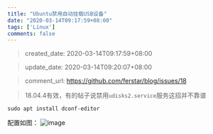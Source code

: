 ```yaml
---
title: "Ubuntu禁用自动挂载USB设备"
date: "2020-03-14T09:17:59+08:00"
tags: ['Linux']
comments: false
---
```


> created_date: 2020-03-14T09:17:59+08:00

> update_date: 2020-03-14T09:20:07+08:00

> comment_url: https://github.com/ferstar/blog/issues/18

> 18.04.4有效，有的帖子说禁用`udisks2.service`服务这招并不靠谱

```shell
sudo apt install dconf-editor
```
配置如图：
![image](https://user-images.githubusercontent.com/2854276/76678989-8f23f200-6617-11ea-8ef2-668854c64bb4.png)


